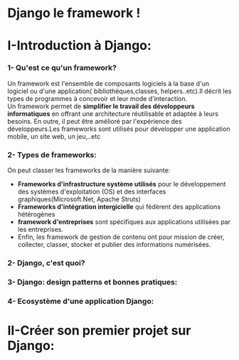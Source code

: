# Django le framework !
# I-Introduction à Django:


### 1- Qu'est ce qu'un framework?  
Un framework est l'ensemble de composants logiciels à la base d'un logiciel ou d'une application( bibliothèques,classes, helpers..etc).Il décrit les types de programmes à concevoir et leur mode d'interaction.  
Un framework permet de **simplifier le travail des développeurs informatiques** en offrant une architecture réutilisable et adaptée à leurs besoins. En outre, il peut être amélioré par l'expérience des développeurs.Les frameworks sont utilisés pour développer une application mobile, un site web, un jeu,..etc 

### 2- Types de frameworks:  
On peut classer les frameworks de la manière suivante:  
*  **Frameworks d'infrastructure système utilisés** pour le développement des systèmes d'exploitation (OS) et des interfaces graphiques(Microsoft.Net, Apache Struts)  
* **Frameworks d'intégration intergicielle** qui fédèrent des applications hétérogènes
* **framework d'entreprises** sont spécifiques aux applications utilisées par les entreprises. 
* Enfin, les framework de gestion de contenu ont pour mission de créer, collecter, classer, stocker et publier des informations numérisées.

### 2- Django, c'est quoi?
### 3- Django: design patterns et bonnes pratiques:
### 4- Ecosystème d'une application Django:

# II-Créer son premier projet sur Django:

